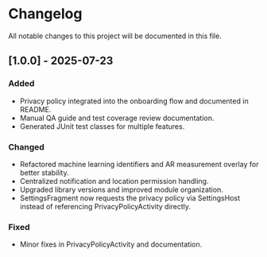# Changelog

All notable changes to this project will be documented in this file.

## [1.0.0] - 2025-07-23
### Added
- Privacy policy integrated into the onboarding flow and documented in README.
- Manual QA guide and test coverage review documentation.
- Generated JUnit test classes for multiple features.

### Changed
- Refactored machine learning identifiers and AR measurement overlay for better stability.
- Centralized notification and location permission handling.
- Upgraded library versions and improved module organization.
- SettingsFragment now requests the privacy policy via SettingsHost instead of referencing PrivacyPolicyActivity directly.

### Fixed
- Minor fixes in PrivacyPolicyActivity and documentation.

